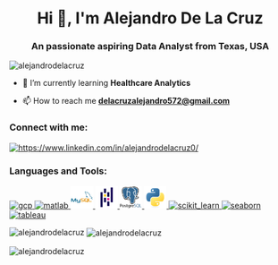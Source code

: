 <h1 align="center">Hi 👋, I'm Alejandro De La Cruz</h1>
<h3 align="center">An passionate aspiring Data Analyst from Texas, USA</h3>

<p align="left"> <img src="https://komarev.com/ghpvc/?username=alejandrodelacruz&label=Profile%20views&color=0e75b6&style=flat" alt="alejandrodelacruz" /> </p>

- 🌱 I’m currently learning **Healthcare Analytics**

- 📫 How to reach me **delacruzalejandro572@gmail.com**

<h3 align="left">Connect with me:</h3>
<p align="left">
<a href="https://linkedin.com/in/https://www.linkedin.com/in/alejandrodelacruz0/" target="blank"><img align="center" src="https://raw.githubusercontent.com/rahuldkjain/github-profile-readme-generator/master/src/images/icons/Social/linked-in-alt.svg" alt="https://www.linkedin.com/in/alejandrodelacruz0/" height="30" width="40" /></a>
</p>

<h3 align="left">Languages and Tools:</h3>
<p align="left"> <a href="https://cloud.google.com" target="_blank" rel="noreferrer"> <img src="https://www.vectorlogo.zone/logos/google_cloud/google_cloud-icon.svg" alt="gcp" width="40" height="40"/> </a> <a href="https://www.mathworks.com/" target="_blank" rel="noreferrer"> <img src="https://upload.wikimedia.org/wikipedia/commons/2/21/Matlab_Logo.png" alt="matlab" width="40" height="40"/> </a> <a href="https://www.mysql.com/" target="_blank" rel="noreferrer"> <img src="https://raw.githubusercontent.com/devicons/devicon/master/icons/mysql/mysql-original-wordmark.svg" alt="mysql" width="40" height="40"/> </a> <a href="https://pandas.pydata.org/" target="_blank" rel="noreferrer"> <img src="https://raw.githubusercontent.com/devicons/devicon/2ae2a900d2f041da66e950e4d48052658d850630/icons/pandas/pandas-original.svg" alt="pandas" width="40" height="40"/> </a> <a href="https://www.postgresql.org" target="_blank" rel="noreferrer"> <img src="https://raw.githubusercontent.com/devicons/devicon/master/icons/postgresql/postgresql-original-wordmark.svg" alt="postgresql" width="40" height="40"/> </a> <a href="https://www.python.org" target="_blank" rel="noreferrer"> <img src="https://raw.githubusercontent.com/devicons/devicon/master/icons/python/python-original.svg" alt="python" width="40" height="40"/> </a> <a href="https://scikit-learn.org/" target="_blank" rel="noreferrer"> <img src="https://upload.wikimedia.org/wikipedia/commons/0/05/Scikit_learn_logo_small.svg" alt="scikit_learn" width="40" height="40"/> </a> <a href="https://seaborn.pydata.org/" target="_blank" rel="noreferrer"> <img src="https://seaborn.pydata.org/_images/logo-mark-lightbg.svg" alt="seaborn" width="40" height="40"/> </a> <a href="https://b-new.be/tools/tableau/" target="_blank" rel="noreferrer"> <img src="https://b-new.be/wp-content/uploads/2020/07/TB.png" alt="tableau" width="60" height="40"/> </a></p>


<p><img align="left" src="https://github-readme-stats.vercel.app/api/top-langs?username=alejandrodelacruz&show_icons=true&locale=en&layout=compact" alt="alejandrodelacruz" /></p>

<p>&nbsp;<img align="center" src="https://github-readme-stats.vercel.app/api?username=alejandrodelacruz&show_icons=true&locale=en" alt="alejandrodelacruz" /></p>

<p><img align="center" src="https://github-readme-streak-stats.herokuapp.com/?user=alejandrodelacruz&" alt="alejandrodelacruz" /></p>
